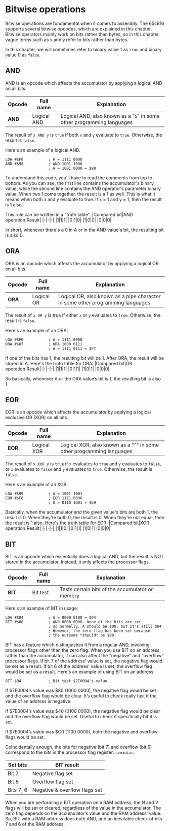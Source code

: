 # Bitwise operations
Bitwise operations are fundamental when it comes to assembly. The 65c816 supports several bitwise opcodes, which are explained in this chapter. Bitwise operators mainly work on bits rather than bytes, so in this chapter, vague terms such as `x` and `y` refer to bits rather than bytes.

In this chapter, we will sometimes refer to binary value 1 as `true` and binary value 0 as `false`.

## AND
AND is an opcode which affects the accumulator by applying a logical AND on all bits.

|Opcode|Full name|Explanation|
|-|-|-|
|**AND**|Logical AND|Logical AND, also known as a "`&`" in some other programming languages|

The result of `x AND y` is `true` if both `x` and `y` evaluate to `true`. Otherwise, the result is `false`.

Here's an example of a logical AND.
```
LDA #$F0           ; A = 1111 0000
AND #$98           ; AND 1001 1000
                   ; A = 1001 0000 = $90
```
To understand this code, you'll have to read the comments from top to bottom. As you can see, the first line contains the accumulator's binary value, while the second line contains the AND operator's parameter binary value. When two 1 come together, the result is a 1 as well. This is what it means when both x and y evaluate to true. If x = 1 and y = 1, then the result is 1 also.

This rule can be written in a "truth table".
|Compared bit|AND operation|Result|
|-|-|-|
|1|1|1|
|0|1|0|
|1|0|0|
|0|0|0|

In short, whenever there's a 0 in A or in the AND value's bit, the resulting bit is also 0.

## ORA
ORA is an opcode which affects the accumulator by applying a logical OR on all bits.

|Opcode|Full name|Explanation|
|-|-|-|
|**ORA**|Logical OR|Logical OR, also known as a pipe character in some other programming languages|

The result of `x OR y` is true if either `x` or `y` evaluates to `true`. Otherwise, the result is `false`.

Here's an example of an ORA:
```
LDA #$F0           ; A = 1111 0000
ORA #$87           ; ORA 1000 0111
                   ; A = 1111 0111 = $F7
```
If one of the bits has 1, the resulting bit will be 1. After ORA, the result will be stored in A. Here's the truth table for ORA:
|Compared bit|OR operation|Result|
|-|-|-|
|1|1|1|
|0|1|1|
|1|0|1|
|0|0|0|

So basically, whenever A or the ORA value’s bit is 1, the resulting bit is also 1.

## EOR
EOR is an opcode which affects the accumulator by applying a logical exclusive OR (XOR) on all bits.

|Opcode|Full name|Explanation|
|-|-|-|
|**EOR**|Logical XOR|Logical XOR, also known as a "`^`" in some other programming languages|

The result of `x XOR y` is `true` if `x` evaluates to `true` and `y` evaluates to `false`, or `x` evaluates to `false` and `y` evaluates to `true`. Otherwise, the result is `false`.

Here's an example of an XOR:
```
LDA #$99           ; A = 1001 1001
EOR #$F0           ; EOR 1111 0000
                   ; A = 0110 1001 = $69
```
Basically, when the accumulator and the given value's bits are both 1, the result is 0. When they're both 0, the result is 0. When they're not equal, then the result is 1 also. Here's the truth table for EOR:
|Compared bit|XOR operation|Result|
|-|-|-|
|1|1|0|
|0|1|1|
|1|0|1|
|0|0|0|

## BIT
BIT is an opcode which essentially does a logical AND, but the result is NOT stored in the accumulator. Instead, it only affects the processor flags.

|Opcode|Full name|Explanation|
|-|-|-|
|**BIT**|Bit test|Tests certain bits of the accumulator or memory|

Here's an example of BIT in usage:
```
LDA #$04           ; A = 0000 0100 = $04
BIT #$00           ; AND 0000 0000. None of the bits are set
                   ; so normally, A should be $00, but it's still $04
                   ; However, the zero flag has been set because
                   ; the outcome *should* be $00.
```

BIT has a feature which distinguishes it from a regular AND, involving processor flags other than the zero flag. When you use BIT on an address, rather than the accumulator, it can also affect the "negative" and "overflow" processor flags. If bit 7 of the address' value is set, the negative flag would be set as a result. If bit 6 of the address' value is set, the overflow flag would be set as a result. Here's an example of using BIT on an address:

```
BIT $04            ; Bit test $7E0004's value
```

If $7E0004’s value was $80 (1000 0000), the negative flag would be set and the overflow flag would be clear. It’s useful to check really fast if the value of an address is negative.

If $7E0004’s value was $40 (0100 0000), the negative flag would be clear and the overflow flag would be set. Useful to check if specifically bit 6 is set.

If $7E0004’s value was $C0 (1100 0000), both the negative and overflow flags would be set.

Coincidentally enough, the bits for negative (bit 7) and overflow (bit 6) correspond to the bits in the processor flag register: `nvmxdizc`.

|Set bits|BIT result
|-|-|
|Bit 7|Negative flag set
|Bit 6|Overflow flag set
|Bits 7, 6|Negative & overflow flags set

When you are performing a BIT operation on a RAM address, the N and V flags will be set or cleared, regardless of the value in the accumulator. The zero flag depends on the accumulator’s value and the RAM address’ value. So, BIT with a RAM address does both AND, and an inevitable check of bits 7 and 6 of the RAM address.